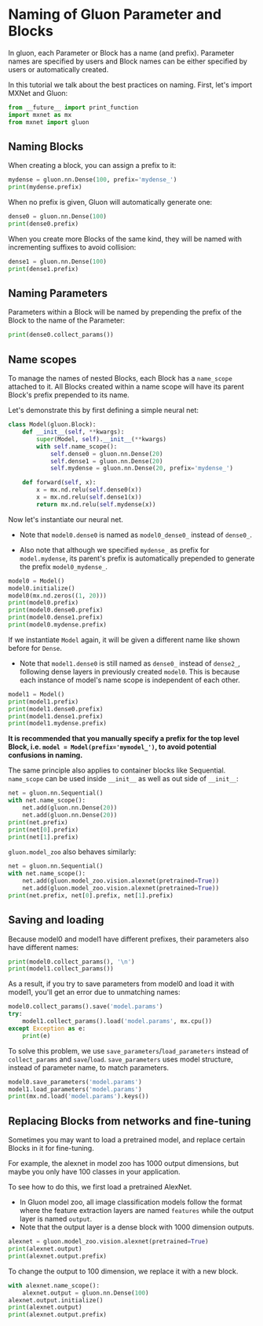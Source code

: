 <!--- Licensed to the Apache Software Foundation (ASF) under one -->
<!--- or more contributor license agreements.  See the NOTICE file -->
<!--- distributed with this work for additional information -->
<!--- regarding copyright ownership.  The ASF licenses this file -->
<!--- to you under the Apache License, Version 2.0 (the -->
<!--- "License"); you may not use this file except in compliance -->
<!--- with the License.  You may obtain a copy of the License at -->

<!---   http://www.apache.org/licenses/LICENSE-2.0 -->

<!--- Unless required by applicable law or agreed to in writing, -->
<!--- software distributed under the License is distributed on an -->
<!--- "AS IS" BASIS, WITHOUT WARRANTIES OR CONDITIONS OF ANY -->
<!--- KIND, either express or implied.  See the License for the -->
<!--- specific language governing permissions and limitations -->
<!--- under the License. -->

# Naming of Gluon Parameter and Blocks

In gluon, each Parameter or Block has a name (and prefix). Parameter names are specified by users and Block names can be either specified by users or automatically created.

In this tutorial we talk about the best practices on naming. First, let's import MXNet and Gluon:


```python
from __future__ import print_function
import mxnet as mx
from mxnet import gluon
```

## Naming Blocks

When creating a block, you can assign a prefix to it:


```python
mydense = gluon.nn.Dense(100, prefix='mydense_')
print(mydense.prefix)
```

When no prefix is given, Gluon will automatically generate one:


```python
dense0 = gluon.nn.Dense(100)
print(dense0.prefix)
```

When you create more Blocks of the same kind, they will be named with incrementing suffixes to avoid collision:


```python
dense1 = gluon.nn.Dense(100)
print(dense1.prefix)
```

## Naming Parameters

Parameters within a Block will be named by prepending the prefix of the Block to the name of the Parameter:


```python
print(dense0.collect_params())
```

## Name scopes

To manage the names of nested Blocks, each Block has a `name_scope` attached to it. All Blocks created within a name scope will have its parent Block's prefix prepended to its name.

Let's demonstrate this by first defining a simple neural net:


```python
class Model(gluon.Block):
    def __init__(self, **kwargs):
        super(Model, self).__init__(**kwargs)
        with self.name_scope():
            self.dense0 = gluon.nn.Dense(20)
            self.dense1 = gluon.nn.Dense(20)
            self.mydense = gluon.nn.Dense(20, prefix='mydense_')

    def forward(self, x):
        x = mx.nd.relu(self.dense0(x))
        x = mx.nd.relu(self.dense1(x))
        return mx.nd.relu(self.mydense(x))
```

Now let's instantiate our neural net.

- Note that `model0.dense0` is named as `model0_dense0_` instead of `dense0_`.

- Also note that although we specified `mydense_` as prefix for `model.mydense`, its parent's prefix is automatically prepended to generate the prefix `model0_mydense_`.


```python
model0 = Model()
model0.initialize()
model0(mx.nd.zeros((1, 20)))
print(model0.prefix)
print(model0.dense0.prefix)
print(model0.dense1.prefix)
print(model0.mydense.prefix)
```


If we instantiate `Model` again, it will be given a different name like shown before for `Dense`.

- Note that `model1.dense0` is still named as `dense0_` instead of `dense2_`, following dense layers in previously created `model0`. This is because each instance of model's name scope is independent of each other.


```python
model1 = Model()
print(model1.prefix)
print(model1.dense0.prefix)
print(model1.dense1.prefix)
print(model1.mydense.prefix)
```

**It is recommended that you manually specify a prefix for the top level Block, i.e. `model = Model(prefix='mymodel_')`, to avoid potential confusions in naming.**

The same principle also applies to container blocks like Sequential. `name_scope` can be used inside `__init__` as well as out side of `__init__`:


```python
net = gluon.nn.Sequential()
with net.name_scope():
    net.add(gluon.nn.Dense(20))
    net.add(gluon.nn.Dense(20))
print(net.prefix)
print(net[0].prefix)
print(net[1].prefix)
```

`gluon.model_zoo` also behaves similarly:


```python
net = gluon.nn.Sequential()
with net.name_scope():
    net.add(gluon.model_zoo.vision.alexnet(pretrained=True))
    net.add(gluon.model_zoo.vision.alexnet(pretrained=True))
print(net.prefix, net[0].prefix, net[1].prefix)
```


## Saving and loading

Because model0 and model1 have different prefixes, their parameters also have different names:


```python
print(model0.collect_params(), '\n')
print(model1.collect_params())
```


As a result, if you try to save parameters from model0 and load it with model1, you'll get an error due to unmatching names:


```python
model0.collect_params().save('model.params')
try:
    model1.collect_params().load('model.params', mx.cpu())
except Exception as e:
    print(e)
```



To solve this problem, we use `save_parameters`/`load_parameters` instead of `collect_params` and `save`/`load`. `save_parameters` uses model structure, instead of parameter name, to match parameters.


```python
model0.save_parameters('model.params')
model1.load_parameters('model.params')
print(mx.nd.load('model.params').keys())
```



## Replacing Blocks from networks and fine-tuning

Sometimes you may want to load a pretrained model, and replace certain Blocks in it for fine-tuning.

For example, the alexnet in model zoo has 1000 output dimensions, but maybe you only have 100 classes in your application.

To see how to do this, we first load a pretrained AlexNet.

- In Gluon model zoo, all image classification models follow the format where the feature extraction layers are named `features` while the output layer is named `output`.
- Note that the output layer is a dense block with 1000 dimension outputs.


```python
alexnet = gluon.model_zoo.vision.alexnet(pretrained=True)
print(alexnet.output)
print(alexnet.output.prefix)
```


To change the output to 100 dimension, we replace it with a new block.


```python
with alexnet.name_scope():
    alexnet.output = gluon.nn.Dense(100)
alexnet.output.initialize()
print(alexnet.output)
print(alexnet.output.prefix)
```
